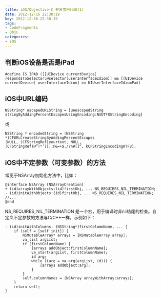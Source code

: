 ```yaml
---
title: iOS/Objective-C 开发常用代码(1)
date: 2012-12-16 22:38:19
key: 2012-12-16-22-38-19
tags:
- CodeFragments
- ObjC
categories:
- iOS
---
```


## 判断iOS设备是否是iPad
```objc
#define IS_IPAD ([[UIDevice currentDevice] respondsToSelector:@selector(userInterfaceIdiom)] && [[UIDevice currentDevice] userInterfaceIdiom] == UIUserInterfaceIdiomPad)
```

## iOS中URL编码
```objc
NSString* escapedURLString = [unescapedString
stringByAddingPercentEscapesUsingEncoding:NSUTF8StringEncoding]
```
或

```objc
NSString * encodedString = (NSString *)CFURLCreateStringByAddingPercentEscapes
(NULL, (CFStringRef)yourtext, NULL,
(CFStringRef)@”!*’();:@&=+$,/?%#[]“, kCFStringEncodingUTF8);
```
<!-- more -->

## iOS中不定参数（可变参数）的方法
常见于NSArray初始化方法中，比如：
```objc
@interface NSArray (NSArrayCreation)
+ (id)arrayWithObjects:(id)firstObj, ... NS_REQUIRES_NIL_TERMINATION;
- (id)initWithObjects:(id)firstObj, ... NS_REQUIRES_NIL_TERMINATION;
//...
@end
```

NS_REQUIRES_NIL_TERMINATION 是一个宏，用于编译时非nil结尾的检查。自定义不定参数的方法与C/C++一样，示例如下：
```objc
- (id)initWithColumns: (NSString*)firstColumnName, ... {
    if (self = [self init]) {
        NSMutableArray* arrays = [NSMutableArray array];
        va_list argList;
        if (firstColumnName) {
            [arrays addObject:firstColumnName];
            va_start(argList, firstColumnName);
            id arg;
            while ((arg = va_arg(argList, id))) {
                [arrays addObject:arg];
            }
        }
        self.columnNames = [NSArray arrayWithArray:arrays];
    }
    return self;
}
```

